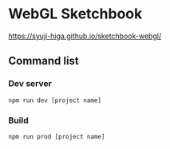 # WebGL Sketchbook
https://syuji-higa.github.io/sketchbook-webgl/

## Command list

### Dev server
```
npm run dev [project name]
```

### Build
```
npm run prod [project name]
```

